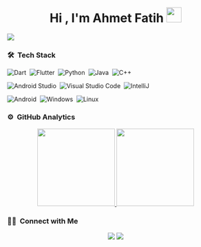 <h1 align="center">Hi , I'm Ahmet Fatih <img src="https://media.giphy.com/media/TEnXkcsHrP4YedChhA/giphy.gif" width="35"></h1>
<p align="center">
  
  <a href="https://github.com/DenverCoder1/readme-typing-svg"><img src="https://readme-typing-svg.herokuapp.com?font=Time+New+Roman&color=cyan&size=25&center=true&vCenter=true&width=600&height=100&lines=Hello!;++;Programming+Enthousiast;Mathematics;Algorithms;Learning/Researching+Enjoyer"></a>
</p>

### 🛠 &nbsp;Tech Stack

![Dart](https://img.shields.io/badge/Dart-0175C2.svg?style=flat&logo=Dart&logoColor=white)&nbsp;
![Flutter](https://img.shields.io/badge/Flutter-02569B.svg?style=flat&logo=Flutter&logoColor=white)&nbsp;
![Python](https://img.shields.io/badge/-Python-05122A?style=flat&logo=python)&nbsp;
![Java](https://img.shields.io/badge/Java-ED8B00?style=flat&logo=java&logoColor=white)&nbsp;
![C++](https://img.shields.io/badge/C++-00599C.svg?style=flat&logo=C++&logoColor=white)&nbsp;

![Android Studio](https://img.shields.io/badge/Android_Studio-3DDC84?style=flat&logo=android-studio&logoColor=white)&nbsp;
![Visual Studio Code](https://img.shields.io/badge/-Visual%20Studio%20Code-05122A?style=flat&logo=visual-studio-code&logoColor=007ACC)&nbsp;
![IntelliJ](https://img.shields.io/badge/IntelliJ_IDEA-000000.svg?style=flat&logo=intellij-idea&logoColor=white)&nbsp;

![Android](https://img.shields.io/badge/Android-3DDC84.svg?style=flat&logo=Android&logoColor=white)&nbsp;
![Windows](https://img.shields.io/badge/Windows-0078D6.svg?style=flat&logo=Windows&logoColor=white)&nbsp;
![Linux](https://img.shields.io/badge/Linux-FCC624.svg?style=flat&logo=Linux&logoColor=black)&nbsp;

### ⚙️ &nbsp;GitHub Analytics

<p align="center">
<a href="https://github.com/afturkel">
  <img height="180em" src="https://github-readme-stats-eight-theta.vercel.app/api/top-langs/?username=afturkel&layout=compact&langs_count=8&theme=algolia&include_all_commits=true&count_private=true"/>
   <img height="180em" src="https://github-readme-stats-eight-theta.vercel.app/api?username=afturkel&show_icons=true&theme=algolia&include_all_commits=true&count_private=true"/>
</a>
</p>
  
  ### 🤝🏻 &nbsp;Connect with Me

<p align="center">
<a href="https://www.instagram.com/ahmetfatihtuerkel"><img src="https://img.shields.io/badge/Instagram-E4405F.svg?style=flat&logo=Instagram&logoColor=white"/></a>
<a href="mailto:afturkel@gmail.com"><img src="https://img.shields.io/badge/-afturkel@gmail.com-D14836?style=flat&logo=Gmail&logoColor=white"/></a>
</p>
